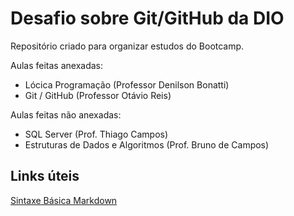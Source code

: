 # Desafio sobre Git/GitHub da DIO
Repositório criado para organizar estudos do Bootcamp.

Aulas feitas anexadas:
- Lócica Programação (Professor Denilson Bonatti)
- Git / GitHub (Professor Otávio Reis)

Aulas feitas não anexadas: 
- SQL Server (Prof. Thiago Campos)
- Estruturas de Dados e Algoritmos (Prof. Bruno de Campos)

## Links úteis
[Sintaxe Básica Markdown](https://www.markdownguide.org/basic-syntax/)

